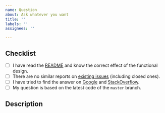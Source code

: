 ```yaml
---
name: Question
about: Ask whatever you want
title: ''
labels: ''
assignees: ''

---
```


<!-- NOTE: Please maintain all sections, otherwise the issue will be automatically closed :) -->

## Checklist

<!-- Please complete the following list of tasks, and then check it by changing the "[ ]" to "[x]" -->

- [ ] I have read the [README](https://github.com/brootware/PyRedactKit/blob/main/README.md) and know the correct effect of the functional design.
- [ ] There are no similar reports on [existing issues](https://github.com/brootware/PyRedactKit/issues?q=is%3Aissue) (including closed ones).
- [ ] I have tried to find the answer on [Google](https://google.com/) and [StackOverflow](https://stackoverflow.com/).
- [ ] My question is based on the latest code of the `master` branch.

## Description

<!-- Please describe your question in detail. -->
